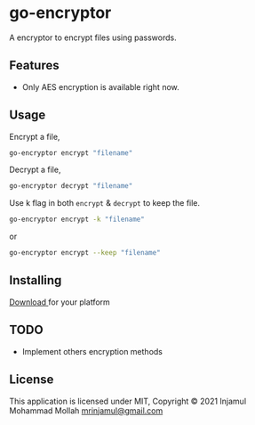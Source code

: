 # go-encryptor

A encryptor to encrypt files using passwords.

## Features

- Only AES encryption is available right now.

## Usage

Encrypt a file,

```sh
go-encryptor encrypt "filename"
```

Decrypt a file,

```sh
go-encryptor decrypt "filename"
```

Use k flag in both `encrypt` & `decrypt` to keep the file.

```sh
go-encryptor encrypt -k "filename"
```

or

```sh
go-encryptor encrypt --keep "filename"
```

## Installing

[ Download ](https://github.com/mrinjamul/go-encryptor/releases) for your platform

## TODO

- Implement others encryption methods

## License

This application is licensed under MIT, Copyright © 2021 Injamul Mohammad Mollah <mrinjamul@gmail.com>
